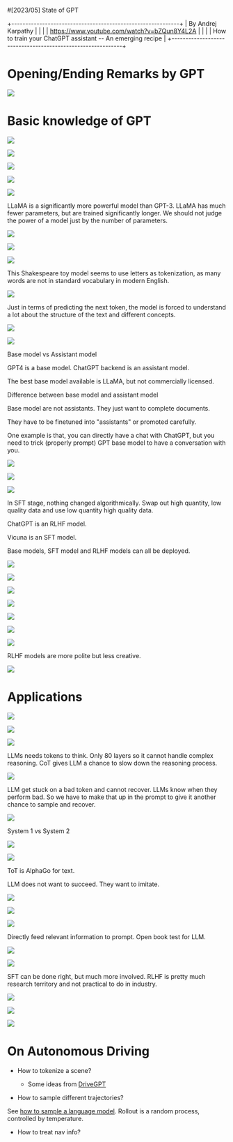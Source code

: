 #[2023/05] State of GPT

+------------------------------------------------------------+
| By Andrej Karpathy                                         |
|                                                            |
| https://www.youtube.com/watch?v=bZQun8Y4L2A                |
|                                                            |
| How to train your ChatGPT assistant \-- An emerging recipe |
+------------------------------------------------------------+

# Opening/Ending Remarks by GPT
![](media/image001.jpg)

# Basic knowledge of GPT
![](media/image002.jpg)

![](media/image003.jpg)

![](media/image004.jpg)

![](media/image005.jpg)

![](media/image006.jpg)

LLaMA is a significantly more powerful model than GPT-3. LLaMA has much
fewer parameters, but are trained significantly longer. We should not
judge the power of a model just by the number of parameters.

![](media/image007.jpg)

![](media/image008.jpg)

![](media/image009.jpg)

This Shakespeare toy model seems to use letters as tokenization, as many
words are not in standard vocabulary in modern English.

![](media/image010.jpg)

Just in terms of predicting the next token, the model is forced to
understand a lot about the structure of the text and different concepts.

![](media/image011.jpg)

![](media/image012.jpg)

Base model vs Assistant model

GPT4 is a base model. ChatGPT backend is an assistant model.

The best base model available is LLaMA, but not commercially licensed.

Difference between base model and assistant model

Base model are not assistants. They just want to complete documents.

They have to be finetuned into \"assistants\" or promoted carefully.

One example is that, you can directly have a chat with ChatGPT, but you
need to trick (properly prompt) GPT base model to have a conversation
with you.

![](media/image013.jpg)

![](media/image014.jpg)

![](media/image015.jpg)

In SFT stage, nothing changed algorithmically. Swap out high quantity,
low quality data and use low quantity high quality data.

ChatGPT is an RLHF model.

Vicuna is an SFT model.

Base models, SFT model and RLHF models can all be deployed.

![](media/image016.jpg)

![](media/image017.jpg)

![](media/image018.jpg)

![](media/image019.jpg)

![](media/image020.jpg)

![](media/image021.jpg)

![](media/image022.jpg)

RLHF models are more polite but less creative.

![](media/image023.jpg)

# Applications

![](media/image024.jpg)

![](media/image025.jpg)

![](media/image026.jpg)

LLMs needs tokens to think. Only 80 layers so it cannot handle complex
reasoning. CoT gives LLM a chance to slow down the reasoning process.

![](media/image027.jpg)

LLM get stuck on a bad token and cannot recover. LLMs know when they
perform bad. So we have to make that up in the prompt to give it another
chance to sample and recover.

![](media/image028.jpg)

System 1 vs System 2

![](media/image029.jpg)

![](media/image030.jpg)

ToT is AlphaGo for text.

LLM does not want to succeed. They want to imitate.

![](media/image031.jpg)

![](media/image032.jpg)

![](media/image033.jpg)

Directly feed relevant information to prompt. Open book test for LLM.

![](media/image034.jpg)

![](media/image035.jpg)

SFT can be done right, but much more involved. RLHF is pretty much
research territory and not practical to do in industry.

![](media/image036.jpg)

![](media/image037.jpg)

![](media/image038.jpg)

# On Autonomous Driving

* How to tokenize a scene?
	* Some ideas from [DriveGPT](https://leimao.github.io/blog/DriveGPT/)

* How to sample different trajectories?

See [how to sample a language model](https://towardsdatascience.com/how-to-sample-from-language-models-682bceb97277). Rollout is a random process,
controlled by temperature.


* How to treat nav info?
